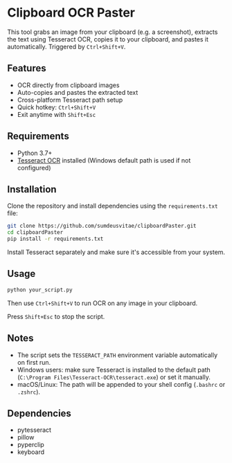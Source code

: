 # Clipboard OCR Paster

This tool grabs an image from your clipboard (e.g. a screenshot), extracts the text using Tesseract OCR, copies it to your clipboard, and pastes it automatically. Triggered by `Ctrl+Shift+V`.

## Features

- OCR directly from clipboard images  
- Auto-copies and pastes the extracted text  
- Cross-platform Tesseract path setup  
- Quick hotkey: `Ctrl+Shift+V`  
- Exit anytime with `Shift+Esc`

## Requirements

- Python 3.7+
- [Tesseract OCR](https://github.com/tesseract-ocr/tesseract) installed (Windows default path is used if not configured)

## Installation

Clone the repository and install dependencies using the `requirements.txt` file:

```bash
git clone https://github.com/sumdeusvitae/clipboardPaster.git
cd clipboardPaster
pip install -r requirements.txt
```

Install Tesseract separately and make sure it's accessible from your system.

## Usage

```bash
python your_script.py
```

Then use `Ctrl+Shift+V` to run OCR on any image in your clipboard.

Press `Shift+Esc` to stop the script.

## Notes

- The script sets the `TESSERACT_PATH` environment variable automatically on first run.
- Windows users: make sure Tesseract is installed to the default path (`C:\Program Files\Tesseract-OCR\tesseract.exe`) or set it manually.
- macOS/Linux: The path will be appended to your shell config (`.bashrc` or `.zshrc`).

## Dependencies

- pytesseract  
- pillow  
- pyperclip  
- keyboard
